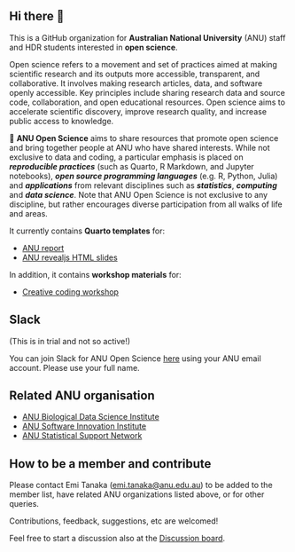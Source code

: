 ## Hi there 👋

This is a GitHub organization for **Australian National University** (ANU) staff and HDR students interested in **open science**. 

Open science refers to a movement and set of practices aimed at making scientific research and its outputs more accessible, transparent, and collaborative. It involves making research articles, data, and software openly accessible. Key principles include sharing research data and source code, collaboration, and open educational resources. Open science aims to accelerate scientific discovery, improve research quality, and increase public access to knowledge.

🎯 **ANU Open Science** aims to share resources that promote open science and bring together people at ANU who have shared interests. While not exclusive to data and coding, a particular emphasis is placed on **_reproducible practices_** (such as Quarto, R Markdown, and Jupyter notebooks), **_open source programming languages_** (e.g. R, Python, Julia) and **_applications_** from relevant disciplines such as **_statistics_**, **_computing_** and **_data science_**. Note that ANU Open Science is not exclusive to any discipline, but rather encourages diverse participation from all walks of life and areas.

It currently contains **Quarto templates** for:

- [ANU report](https://github.com/anuopensci/quarto-anu-report)
- [ANU revealjs HTML slides](https://github.com/anuopensci/quarto-anu-revealjs)

In addition, it contains **workshop materials** for:

- [Creative coding workshop](https://anuopensci.github.io/creative-coding/)

## Slack

(This is in trial and not so active!)

You can join Slack for ANU Open Science [here](https://join.slack.com/t/anuopensci/signup) using your ANU email account. Please use your full name. 

## Related ANU organisation 

- [ANU Biological Data Science Institute](https://github.com/anu-bdsi)
- [ANU Software Innovation Institute](https://github.com/anusii)
- [ANU Statistical Support Network](https://github.com/ANUStatSupportoNline)

## How to be a member and contribute

Please contact Emi Tanaka (emi.tanaka@anu.edu.au) to be added to the member list, have related ANU organizations listed above, or for other queries. 

Contributions, feedback, suggestions, etc are welcomed! 

Feel free to start a discussion also at the [Discussion board](https://github.com/orgs/anuopensci/discussions). 

